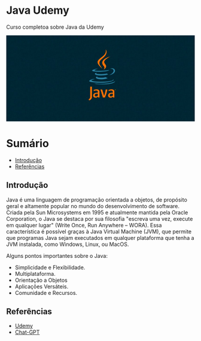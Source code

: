 # Java Udemy

Curso completoa sobre Java da Udemy

![Java Banner](/github/java-development.jpg)

# Sumário

* [Introdução](#introdução)
* [Referências](#referências)

## Introdução

Java é uma linguagem de programação orientada a objetos, de propósito geral e altamente popular no mundo do desenvolvimento de software. Criada pela Sun Microsystems em 1995 e atualmente mantida pela Oracle Corporation, o Java se destaca por sua filosofia "escreva uma vez, execute em qualquer lugar" (Write Once, Run Anywhere – WORA). Essa característica é possível graças à Java Virtual Machine (JVM), que permite que programas Java sejam executados em qualquer plataforma que tenha a JVM instalada, como Windows, Linux, ou MacOS.

Alguns pontos importantes sobre o Java:

* Simplicidade e Flexibilidade.
* Multiplataforma.
* Orientação a Objetos
* Aplicações Versáteis.
* Comunidade e Recursos.

## Referências

* [Udemy](https://www.udemy.com/course/fundamentos-de-programacao-com-java/)
* [Chat-GPT](https://chatgpt.com/)